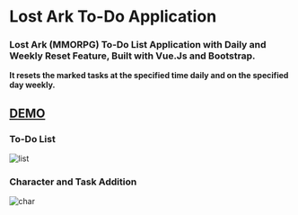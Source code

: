# Lost Ark To-Do Application
### Lost Ark (MMORPG) To-Do List Application with Daily and Weekly Reset Feature, Built with Vue.Js and Bootstrap.

**It resets the marked tasks at the specified time daily and on the specified day weekly.**

## [DEMO](https://ilkerdurmaz.github.io/vue-lostark-todo/)

### To-Do List
![list](https://user-images.githubusercontent.com/14932895/163738253-46d7609e-2337-4df9-b78b-99cf3b4f6a03.png)

### Character and Task Addition
![char](https://user-images.githubusercontent.com/14932895/163738254-6688af24-b979-489a-8c42-44f34341b7c4.png)


